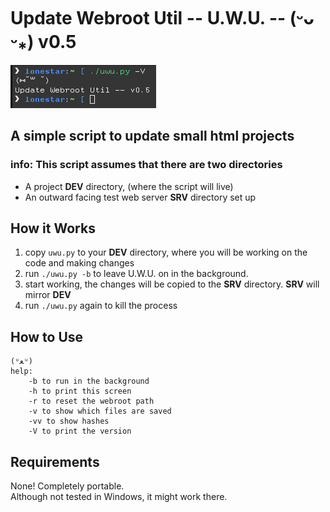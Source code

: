 # Update Webroot Util -- U.W.U. -- (ᵕᴗ ᵕ⁎) v0.5
![version screenshot](/media/uwu.png)
## A simple script to update small html projects
### info: This script assumes that there are two directories
- A project __DEV__ directory, (where the script will live)
- An outward facing test web server __SRV__ directory set up
## How it Works
1. copy ```uwu.py``` to your __DEV__ directory, where you will be working on the code and making changes
2. run ```./uwu.py -b``` to leave U.W.U. on in the background.
3. start working, the changes will be copied to the __SRV__ directory. __SRV__ will mirror __DEV__
4. run ```./uwu.py``` again to kill the process
## How to Use
```
(ᵘﻌᵘ)
help:
    -b to run in the background
    -h to print this screen
    -r to reset the webroot path
    -v to show which files are saved
    -vv to show hashes
    -V to print the version
```
## Requirements
None! Completely portable.  
Although not tested in Windows, it might work there.

